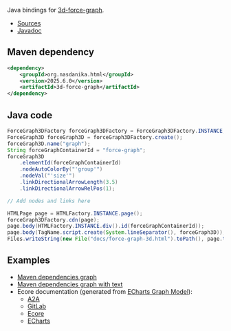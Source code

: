 Java bindings for [3d-force-graph](https://github.com/vasturiano/3d-force-graph).

* [Sources](https://github.com/Nasdanika/html/tree/master/3d-force-graph)
* [Javadoc](https://javadoc.io/doc/org.nasdanika.html/forcegraph3d)

## Maven dependency

```xml
<dependency>            
    <groupId>org.nasdanika.html</groupId>
    <version>2025.6.0</version>
    <artifactId>3d-force-graph</artifactId>
</dependency>               
```

## Java code

```java
ForceGraph3DFactory forceGraph3DFactory = ForceGraph3DFactory.INSTANCE;
ForceGraph3D forceGraph3D = forceGraph3DFactory.create();
forceGraph3D.name("graph");
String forceGraphContainerId = "force-graph";
forceGraph3D
    .elementId(forceGraphContainerId)
    .nodeAutoColorBy("'group'")
    .nodeVal("'size'")
    .linkDirectionalArrowLength(3.5)
    .linkDirectionalArrowRelPos(1);

// Add nodes and links here 

HTMLPage page = HTMLFactory.INSTANCE.page();
forceGraph3DFactory.cdn(page);
page.body(HTMLFactory.INSTANCE.div().id(forceGraphContainerId));                
page.body(TagName.script.create(System.lineSeparator(), forceGraph3D));
Files.writeString(new File("docs/force-graph-3d.html").toPath(), page.toString());  
```

## Examples

* [Maven dependencies graph](https://nasdanika-demos.github.io/maven-graph/graph-3d.html)
* [Maven dependencies graph with text](https://nasdanika-demos.github.io/maven-graph/force-graph-3d.html)
* Ecore documentation (generated from [ECharts Graph Model](https://echarts.models.nasdanika.org/graph/index.html#3d-force-graphs)):
    * [A2A](https://a2a.models.nasdanika.org/force-layout-graph-3d.html)
    * [GitLab](https://gitlab.models.nasdanika.org/force-layout-graph-3d-with-dependencies-and-subpackages.html)
    * [Ecore](https://ecore.models.nasdanika.org/force-layout-graph-3d.html)
    * [ECharts](https://echarts.models.nasdanika.org/graph/force-layout-graph-3d.html)


